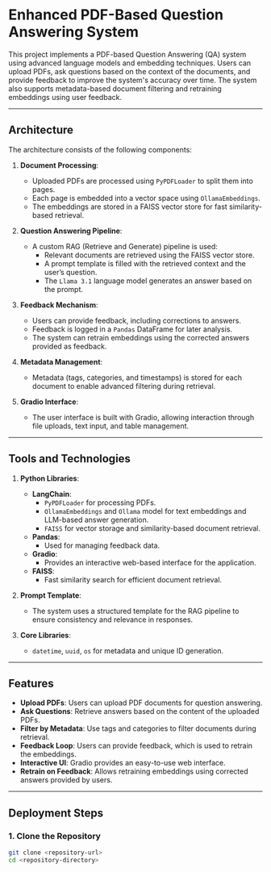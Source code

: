# Enhanced PDF-Based Question Answering System

This project implements a PDF-based Question Answering (QA) system using advanced language models and embedding techniques. Users can upload PDFs, ask questions based on the context of the documents, and provide feedback to improve the system's accuracy over time. The system also supports metadata-based document filtering and retraining embeddings using user feedback.

---

## **Architecture**

The architecture consists of the following components:

1. **Document Processing**:
   - Uploaded PDFs are processed using `PyPDFLoader` to split them into pages.
   - Each page is embedded into a vector space using `OllamaEmbeddings`.
   - The embeddings are stored in a FAISS vector store for fast similarity-based retrieval.

2. **Question Answering Pipeline**:
   - A custom RAG (Retrieve and Generate) pipeline is used:
     - Relevant documents are retrieved using the FAISS vector store.
     - A prompt template is filled with the retrieved context and the user’s question.
     - The `Llama 3.1` language model generates an answer based on the prompt.

3. **Feedback Mechanism**:
   - Users can provide feedback, including corrections to answers.
   - Feedback is logged in a `Pandas` DataFrame for later analysis.
   - The system can retrain embeddings using the corrected answers provided as feedback.

4. **Metadata Management**:
   - Metadata (tags, categories, and timestamps) is stored for each document to enable advanced filtering during retrieval.

5. **Gradio Interface**:
   - The user interface is built with Gradio, allowing interaction through file uploads, text input, and table management.

---

## **Tools and Technologies**

1. **Python Libraries**:
   - **LangChain**:
     - `PyPDFLoader` for processing PDFs.
     - `OllamaEmbeddings` and `Ollama` model for text embeddings and LLM-based answer generation.
     - `FAISS` for vector storage and similarity-based document retrieval.
   - **Pandas**:
     - Used for managing feedback data.
   - **Gradio**:
     - Provides an interactive web-based interface for the application.
   - **FAISS**:
     - Fast similarity search for efficient document retrieval.

2. **Prompt Template**:
   - The system uses a structured template for the RAG pipeline to ensure consistency and relevance in responses.

3. **Core Libraries**:
   - `datetime`, `uuid`, `os` for metadata and unique ID generation.

---

## **Features**

- **Upload PDFs**: Users can upload PDF documents for question answering.
- **Ask Questions**: Retrieve answers based on the content of the uploaded PDFs.
- **Filter by Metadata**: Use tags and categories to filter documents during retrieval.
- **Feedback Loop**: Users can provide feedback, which is used to retrain the embeddings.
- **Interactive UI**: Gradio provides an easy-to-use web interface.
- **Retrain on Feedback**: Allows retraining embeddings using corrected answers provided by users.

---

## **Deployment Steps**

### 1. **Clone the Repository**
```bash
git clone <repository-url>
cd <repository-directory>
